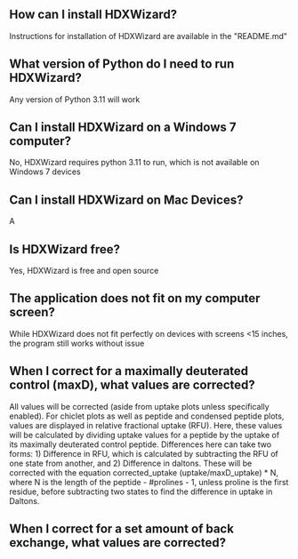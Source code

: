## How can I install HDXWizard?
Instructions for installation of HDXWizard are available in the "README.md"
## What version of Python do I need to run HDXWizard?
Any version of Python 3.11 will work
## Can I install HDXWizard on a Windows 7 computer?
No, HDXWizard requires python 3.11 to run, which is not available on Windows 7 devices
## Can I install HDXWizard on Mac Devices?
A
## Is HDXWizard free?
Yes, HDXWizard is free and open source
## The application does not fit on my computer screen?
While HDXWizard does not fit perfectly on devices with screens <15 inches, the program still works without issue
## When I correct for a maximally deuterated control (maxD), what values are corrected?
All values will be corrected (aside from uptake plots unless specifically enabled). For chiclet plots as well as peptide and condensed peptide plots, values are displayed in relative fractional uptake (RFU). Here, these values will be calculated by dividing uptake values for a peptide by the uptake of its maximally deuterated control peptide. Differences here can take two forms: 1) Difference in RFU, which is calculated by subtracting the RFU of one state from another, and 2) Difference in daltons. These will be corrected with the equation corrected_uptake (uptake/maxD_uptake) * N, where N is the length of the peptide - #prolines - 1, unless proline is the first residue, before subtracting two states to find the difference in uptake in Daltons.
## When I correct for a set amount of back exchange, what values are corrected?
